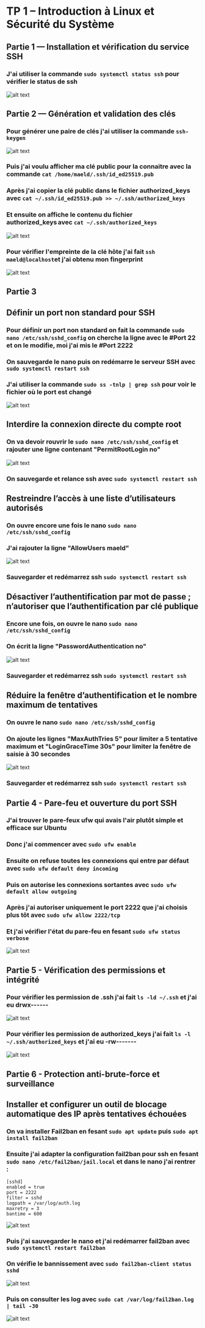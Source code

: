 # TP 1 – Introduction à Linux et Sécurité du Système

## Partie 1 — Installation et vérification du service SSH

### J'ai utiliser la commande ```sudo systemctl status ssh``` pour vérifier le status de ssh

![alt text](image.png)

## Partie 2 — Génération et validation des clés

### Pour générer une paire de clés j'ai utiliser la commande ```ssh-keygen```

![alt text](image-1.png)

### Puis j'ai voulu afficher ma clé public pour la connaitre avec la commande ```cat /home/maeld/.ssh/id_ed25519.pub```

### Après j'ai copier la clé public dans le fichier authorized_keys avec ```cat ~/.ssh/id_ed25519.pub >> ~/.ssh/authorized_keys```

### Et ensuite on affiche le contenu du fichier authorized_keys avec ```cat ~/.ssh/authorized_keys```

![alt text](image-2.png)

### Pour vérifier l'empreinte de la clé hôte j'ai fait ```ssh maeld@localhost```et j'ai obtenu mon fingerprint 

![alt text](image-3.png)

## Partie 3

## Définir un port non standard pour SSH

### Pour définir un port non standard on fait la commande ```sudo nano /etc/ssh/sshd_config``` on cherche la ligne avec le #Port 22 et on le modifie, moi j'ai mis le #Port 2222

### On sauvegarde le nano puis on redémarre le serveur SSH avec ```sudo systemctl restart ssh```

### J'ai utiliser la commande ```sudo ss -tnlp | grep ssh``` pour voir le fichier où le port est changé

![alt text](image-4.png)

## Interdire la connexion directe du compte root

### On va devoir rouvrir le ```sudo nano /etc/ssh/sshd_config``` et rajouter une ligne contenant "PermitRootLogin no"

![alt text](image-5.png)

### On sauvegarde et relance ssh avec ```sudo systemctl restart ssh```

## Restreindre l’accès à une liste d’utilisateurs autorisés

### On ouvre encore une fois le nano ```sudo nano /etc/ssh/sshd_config```

### J'ai rajouter la ligne "AllowUsers maeld" 

![alt text](image-6.png)

### Sauvegarder et redémarrez ssh ```sudo systemctl restart ssh```

## Désactiver l’authentification par mot de passe ; n’autoriser que l’authentification par clé publique

### Encore une fois, on ouvre le nano ```sudo nano /etc/ssh/sshd_config```

### On écrit la ligne "PasswordAuthentication no"

![alt text](image-8.png)

### Sauvegarder et redémarrez ssh ```sudo systemctl restart ssh```

## Réduire la fenêtre d’authentification et le nombre maximum de tentatives

### On ouvre le nano ```sudo nano /etc/ssh/sshd_config```

### On ajoute les lignes "MaxAuthTries 5" pour limiter a 5 tentative maximum et "LoginGraceTime 30s" pour limiter la fenêtre de saisie à 30 secondes

![alt text](image-9.png)

### Sauvegarder et redémarrez ssh ```sudo systemctl restart ssh```

##

## Partie 4 - Pare-feu et ouverture du port SSH

### J'ai trouver le pare-feux ufw qui avais l'air plutôt simple et efficace sur Ubuntu

### Donc j'ai commencer avec ```sudo ufw enable``` 

### Ensuite on refuse toutes les connexions qui entre par défaut avec ```sudo ufw default deny incoming```

### Puis on autorise les connexions sortantes avec ```sudo ufw default allow outgoing```

### Après j'ai autoriser uniquement le port 2222 que j'ai choisis plus tôt avec ```sudo ufw allow 2222/tcp```

### Et j'ai vérifier l'état du pare-feu en fesant ```sudo ufw status verbose```

![alt text](image-7.png)

## Partie 5 - Vérification des permissions et intégrité

### Pour vérifier les permission de .ssh j'ai fait ```ls -ld ~/.ssh``` et j'ai eu drwx------

![alt text](image-10.png)

### Pour vérifier les permission de authorized_keys j'ai fait ```ls -l ~/.ssh/authorized_keys``` et j'ai eu -rw-------

![alt text](image-11.png)

## Partie 6 - Protection anti-brute-force et surveillance

## Installer et configurer un outil de blocage automatique des IP après tentatives échouées

### On va installer Fail2ban en fesant ```sudo apt update``` puis ```sudo apt install fail2ban```

### Ensuite j'ai adapter la configuration fail2ban pour ssh en fesant ```sudo nano /etc/fail2ban/jail.local``` et dans le nano j'ai rentrer :
```
[sshd]
enabled = true
port = 2222
filter = sshd
logpath = /var/log/auth.log
maxretry = 3
bantime = 600
```

![alt text](image-12.png)

### Puis j'ai sauvegarder le nano et j'ai redémarrer fail2ban avec ```sudo systemctl restart fail2ban```

### On vérifie le bannissement avec ```sudo fail2ban-client status sshd```

![alt text](image-13.png)

### Puis on consulter les log avec ```sudo cat /var/log/fail2ban.log | tail -30```

![alt text](image-14.png)

